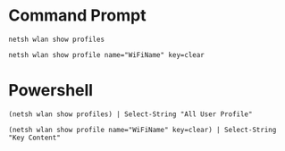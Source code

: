 # Command Prompt
```
netsh wlan show profiles
```
```
netsh wlan show profile name="WiFiName" key=clear
```

# Powershell
```
(netsh wlan show profiles) | Select-String "All User Profile"
```
```
(netsh wlan show profile name="WiFiName" key=clear) | Select-String "Key Content"
```
